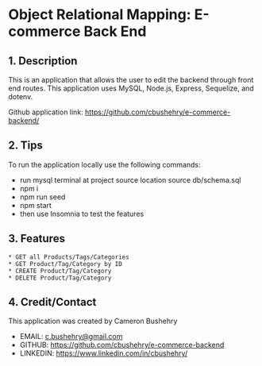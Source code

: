 # Object Relational Mapping: E-commerce Back End

## 1. Description
This is an application that allows the user to edit the backend through front end routes. This application uses MySQL, Node.js, Express, Sequelize, and dotenv.

Github application link: https://github.com/cbushehry/e-commerce-backend/

## 2. Tips
To run the application locally use the following commands:

* run mysql terminal at project source location source db/schema.sql
* npm i
* npm run seed
* npm start
* then use Insomnia to test the features

## 3. Features
    * GET all Products/Tags/Categories
    * GET Product/Tag/Category by ID
    * CREATE Product/Tag/Category
    * DELETE Product/Tag/Category

## 4. Credit/Contact
This application was created by Cameron Bushehry

* EMAIL:  c.bushehry@gmail.com
* GITHUB: https://github.com/cbushehry/e-commerce-backend
* LINKEDIN: https://www.linkedin.com/in/cbushehry/
